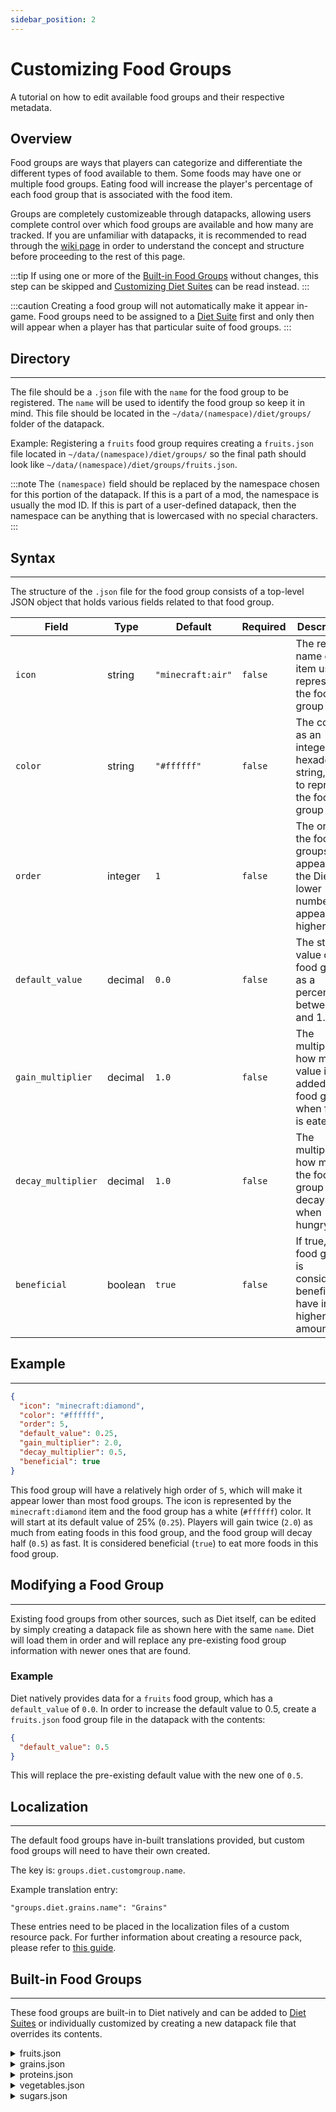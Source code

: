 ```yaml
---
sidebar_position: 2
---
```


# Customizing Food Groups

A tutorial on how to edit available food groups and their respective metadata.

## Overview
Food groups are ways that players can categorize and differentiate the different types of food available to them. Some
foods may have one or multiple food groups. Eating food will increase the player's percentage of each food group that is
associated with the food item.

Groups are completely customizeable through datapacks, allowing users complete control over which food groups are
available and how many are tracked. If you are unfamiliar with datapacks, it is recommended to read through the
[wiki page](https://minecraft.fandom.com/wiki/Data_pack) in order to understand the concept and structure before
proceeding to the rest of this page.

:::tip
If using one or more of the [Built-in Food Groups](#-built-in-food-groups) without changes, this step can be skipped and
[Customizing Diet Suites](diet-suites.md) can be read instead.
:::

:::caution
Creating a food group will not automatically make it appear in-game. Food groups need to be assigned to a [Diet Suite](diet-suites.md)
first and only then will appear when a player has that particular suite of food groups.
:::

## Directory
---
The file should be a `.json` file with the `name` for the food group to be registered. The `name` will be used to
identify the food group so keep it in mind. This file should be located in the `~/data/(namespace)/diet/groups/` folder
of the datapack.

Example: Registering a `fruits` food group requires creating a `fruits.json` file located in `~/data/(namespace)/diet/groups/`
so the final path should look like `~/data/(namespace)/diet/groups/fruits.json`.

:::note
The `(namespace)` field should be replaced by the namespace chosen for this portion of the datapack. If this is a part
of a mod, the namespace is usually the mod ID. If this is part of a user-defined datapack, then the namespace can be
anything that is lowercased with no special characters.
:::

## Syntax
---
The structure of the `.json` file for the food group consists of a top-level JSON object that holds various fields
related to that food group.

| Field              | Type    | Default           | Required | Description                                                                        |
|--------------------|---------|-------------------|----------|------------------------------------------------------------------------------------|
| `icon`             | string  | `"minecraft:air"` | `false`  | The registry name of the item used to represent the food group                     |
| `color`            | string  | `"#ffffff"`       | `false`  | The color, as an integer or hexadecimal string, used to represent the food group   |
| `order`            | integer | `1`               | `false`  | The order the food groups will appear in the Diet GUI, lower numbers appear higher |
| `default_value`    | decimal | `0.0`             | `false`  | The starting value of the food group, as a percentage, between 0.0 and 1.0         |
| `gain_multiplier`  | decimal | `1.0`             | `false`  | The multiplier to how much value is added to the food group when food is eaten.    |
| `decay_multiplier` | decimal | `1.0`             | `false`  | The multiplier to how much the food group decays when hungry.                      |
| `beneficial`       | boolean | `true`            | `false`  | If true, the food group is considered beneficial to have in higher amounts.        |

## Example
---
```json
{
  "icon": "minecraft:diamond",
  "color": "#ffffff",
  "order": 5,
  "default_value": 0.25,
  "gain_multiplier": 2.0,
  "decay_multiplier": 0.5,
  "beneficial": true
}
```
This food group will have a relatively high order of `5`, which will make it appear lower than most food groups. The icon
is represented by the `minecraft:diamond` item and the food group has a white (`#ffffff`) color. It will start at its
default value of 25% (`0.25`). Players will gain twice (`2.0`) as much from eating foods in this food group, and the
food group will decay half (`0.5`) as fast. It is considered beneficial (`true`) to eat more foods in this food group.

## Modifying a Food Group
---
Existing food groups from other sources, such as Diet itself, can be edited by simply creating a datapack file as shown
here with the same `name`. Diet will load them in order and will replace any pre-existing food group information with
newer ones that are found.

### Example
Diet natively provides data for a `fruits` food group, which has a `default_value` of `0.0`. In order to increase the
default value to 0.5, create a `fruits.json` food group file in the datapack with the contents:
```json
{
  "default_value": 0.5
}
```
This will replace the pre-existing default value with the new one of `0.5`.

## Localization
---
The default food groups have in-built translations provided, but custom food groups will need to have their own created.

The key is: `groups.diet.customgroup.name`.

Example translation entry:
```
"groups.diet.grains.name": "Grains"
```

These entries need to be placed in the localization files of a custom resource pack. For further information about
creating a resource pack, please refer to [this guide](https://minecraft.fandom.com/wiki/Tutorials/Creating_a_resource_pack).

## Built-in Food Groups
---
These food groups are built-in to Diet natively and can be added to [Diet Suites](diet-suites.md) or individually
customized by creating a new datapack file that overrides its contents.

<details><summary>fruits.json</summary>

```json
{
  "icon": "minecraft:apple",
  "color": "#d41c53",
  "order": 0,
  "default_value": 0.0,
  "gain_multiplier": 1.0,
  "decay_multiplier": 1.0,
  "beneficial": true
}
```
</details>

<details><summary>grains.json</summary>

```json
{
  "icon": "minecraft:bread",
  "color": "#d4a31c",
  "order": 0,
  "default_value": 0.0,
  "gain_multiplier": 1.0,
  "decay_multiplier": 1.0,
  "beneficial": true
}
```
</details>

<details><summary>proteins.json</summary>

```json
{
  "icon": "minecraft:cooked_beef",
  "color": "#d4781c",
  "order": 0,
  "default_value": 0.0,
  "gain_multiplier": 1.0,
  "decay_multiplier": 1.0,
  "beneficial": true
}
```
</details>

<details><summary>vegetables.json</summary>

```json
{
  "icon": "minecraft:carrot",
  "color": "#31d41c",
  "order": 0,
  "default_value": 0.0,
  "gain_multiplier": 1.0,
  "decay_multiplier": 1.0,
  "beneficial": true
}
```
</details>

<details><summary>sugars.json</summary>

```json
{
  "icon": "minecraft:honey_bottle",
  "color": "#ff8fe9",
  "order": 10,
  "default_value": 0.0,
  "gain_multiplier": 1.0,
  "decay_multiplier": 1.0,
  "beneficial": true
}
```
</details>

